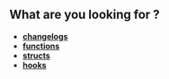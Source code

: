 ## What are you looking for ?
* **[changelogs](changelogs.md)**
* **[functions](functions.md)**
* **[structs](structs.md)**
* **[hooks](hooks.md)**
